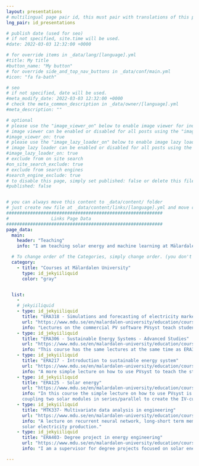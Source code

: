 ```yaml
---
layout: presentations
# multilingual page pair id, this must pair with translations of this page. (This name must be unique)
lng_pair: id_presentations

# publish date (used for seo)
# if not specified, site.time will be used.
#date: 2022-03-03 12:32:00 +0000

# for override items in _data/lang/[language].yml
#title: My title
#button_name: "My button"
# for override side_and_top_nav_buttons in _data/conf/main.yml
#icon: "fa fa-bath"

# seo
# if not specified, date will be used.
#meta_modify_date: 2022-03-03 12:32:00 +0000
# check the meta_common_description in _data/owner/[language].yml
#meta_description: ""

# optional
# please use the "image_viewer_on" below to enable image viewer for individual pages or posts (_posts/ or [language]/_posts folders).
# image viewer can be enabled or disabled for all posts using the "image_viewer_posts: true" setting in _data/conf/main.yml.
#image_viewer_on: true
# please use the "image_lazy_loader_on" below to enable image lazy loader for individual pages or posts (_posts/ or [language]/_posts folders).
# image lazy loader can be enabled or disabled for all posts using the "image_lazy_loader_posts: true" setting in _data/conf/main.yml.
#image_lazy_loader_on: true
# exclude from on site search
#on_site_search_exclude: true
# exclude from search engines
#search_engine_exclude: true
# to disable this page, simply set published: false or delete this file
#published: false


# you can always move this content to _data/content/ folder
# just create new file at _data/content/links/[language].yml and move content below.
###########################################################
#                Links Page Data
###########################################################
page_data:
  main:
    header: "Teaching"
    info: "I am teaching solar energy and machine learning at Mälardalen University in Sweden."

  # To change order of the Categories, simply change order. (you don't need to change list order.)
  category:
    - title: "Courses at Mälardalen University"
      type: id_jekyiiliquid
      color: "gray"


  list:
    -
    # jekyiiliquid
    - type: id_jekyiiliquid
      title: "ERA318 - Simulations and forecasting of electricity markets"
      url: "https://www.mdu.se/en/malardalen-university/education/courses?kod=ERA318"
      info: "Lectures on the commercial PV software PVsyst teach students how to develop PV projects for residential applications. In these lectures, we cover practical limitations, the implementation of shading scenes, PV economics, and the consideration of integrating battery storage into the application."
    - type: id_jekyiiliquid
      title: "ERA306 - Sustainable Energy Systems - Advanced Studies"
      url: "https://www.mdu.se/en/malardalen-university/education/courses?kod=ERA306"
      info: "This course has the same lectures at the same time as ERA318 on the commercial PV software PVsyst teach students how to develop PV projects for residential applications. In these lectures, we cover practical limitations, the implementation of shading scenes, PV economics, and the consideration of integrating battery storage into the application."
    - type: id_jekyiiliquid
      title: "ERA217 - Introduction to sustainable energy system"
      url: "https://www.mdu.se/en/malardalen-university/education/courses?kod=ERA217"
      info: "A more simple lecture on how to use PVsyst to teach the students how to develop a simple project and obtain the economics."
    - type: id_jekyiiliquid
      title: "ERA125 - Solar energy"
      url: "https://www.mdu.se/en/malardalen-university/education/courses?kod=ERA125"
      info: "In this course the simple lecture on how to use PVsyst is used. Additionally, experimental lecture is done with the students by 
      coupling two solar modules in series/parallel to create the IV-curve with our lamps and variable resistance."
    - type: id_jekyiiliquid
      title: "MTK337- Multivariate data analysis in engineering"
      url: "https://www.mdu.se/en/malardalen-university/education/courses?kod=MTK337"
      info: "A lecture on recurrent neural network, long-short term memory (LSTM) and bi-LSTM including a practical exercise by forecasting the
      solar electricity production."
    - type: id_jekyiiliquid
      title: "ERA403- Degree project in energy engineering"
      url: "https://www.mdu.se/en/malardalen-university/education/courses?kod=ERA403"
      info: "I am a supervisor for degree projects focused on solar energy applications."

---
```

